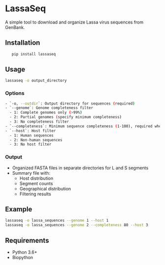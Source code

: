# LassaSeq

A simple tool to download and organize Lassa virus sequences from GenBank.

## Installation

```bash
   pip install lassaseq
```

## Usage

```bash
lassaseq -o output_directory
```

### Options

```bash
- `-o, --outdir`: Output directory for sequences (required)
- `--genome`: Genome completeness filter
  - 1: Complete genomes only (>99%)
  - 2: Partial genomes (specify minimum completeness)
  - 3: No completeness filter
- `--completeness`: Minimum sequence completeness (1-100), required when --genome=2
- `--host`: Host filter
  - 1: Human sequences
  - 2: Non-human sequences
  - 3: No host filter
```

### Output

- Organized FASTA files in separate directories for L and S segments
- Summary file with:
  - Host distribution
  - Segment counts
  - Geographical distribution
  - Filtering results

## Example

```bash
lassaseq -o lassa_sequences --genome 1 --host 1 
lassaseq -o lassa_sequences --genome 2 --completeness 80 --host 3 
```

## Requirements
- Python 3.6+
- Biopython